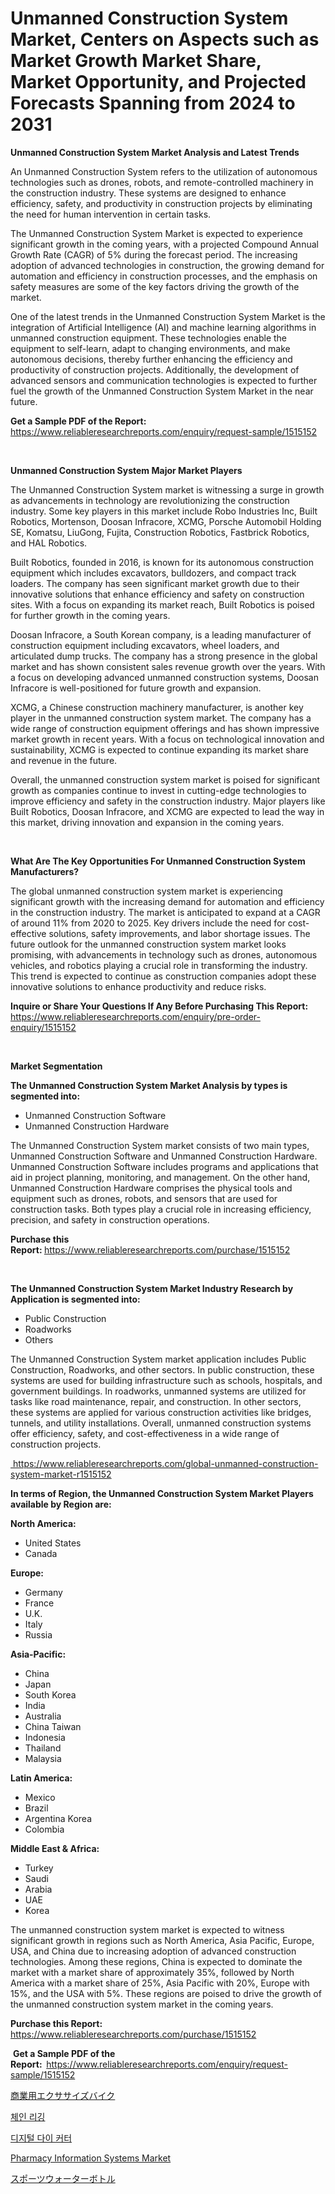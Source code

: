 <p><h1>Unmanned Construction System Market, Centers on Aspects such as Market Growth Market Share, Market Opportunity, and Projected Forecasts Spanning from 2024 to 2031</h1></p><p><strong>Unmanned Construction System Market Analysis and Latest Trends</strong></p>
<p><p>An Unmanned Construction System refers to the utilization of autonomous technologies such as drones, robots, and remote-controlled machinery in the construction industry. These systems are designed to enhance efficiency, safety, and productivity in construction projects by eliminating the need for human intervention in certain tasks.</p><p>The Unmanned Construction System Market is expected to experience significant growth in the coming years, with a projected Compound Annual Growth Rate (CAGR) of 5% during the forecast period. The increasing adoption of advanced technologies in construction, the growing demand for automation and efficiency in construction processes, and the emphasis on safety measures are some of the key factors driving the growth of the market.</p><p>One of the latest trends in the Unmanned Construction System Market is the integration of Artificial Intelligence (AI) and machine learning algorithms in unmanned construction equipment. These technologies enable the equipment to self-learn, adapt to changing environments, and make autonomous decisions, thereby further enhancing the efficiency and productivity of construction projects. Additionally, the development of advanced sensors and communication technologies is expected to further fuel the growth of the Unmanned Construction System Market in the near future.</p></p>
<p><strong>Get a Sample PDF of the Report:&nbsp;</strong> <a href="https://www.reliableresearchreports.com/enquiry/request-sample/1515152">https://www.reliableresearchreports.com/enquiry/request-sample/1515152</a></p>
<p>&nbsp;</p>
<p><strong>Unmanned Construction System Major Market Players</strong></p>
<p><p>The Unmanned Construction System market is witnessing a surge in growth as advancements in technology are revolutionizing the construction industry. Some key players in this market include Robo Industries Inc, Built Robotics, Mortenson, Doosan Infracore, XCMG, Porsche Automobil Holding SE, Komatsu, LiuGong, Fujita, Construction Robotics, Fastbrick Robotics, and HAL Robotics.</p><p>Built Robotics, founded in 2016, is known for its autonomous construction equipment which includes excavators, bulldozers, and compact track loaders. The company has seen significant market growth due to their innovative solutions that enhance efficiency and safety on construction sites. With a focus on expanding its market reach, Built Robotics is poised for further growth in the coming years.</p><p>Doosan Infracore, a South Korean company, is a leading manufacturer of construction equipment including excavators, wheel loaders, and articulated dump trucks. The company has a strong presence in the global market and has shown consistent sales revenue growth over the years. With a focus on developing advanced unmanned construction systems, Doosan Infracore is well-positioned for future growth and expansion.</p><p>XCMG, a Chinese construction machinery manufacturer, is another key player in the unmanned construction system market. The company has a wide range of construction equipment offerings and has shown impressive market growth in recent years. With a focus on technological innovation and sustainability, XCMG is expected to continue expanding its market share and revenue in the future.</p><p>Overall, the unmanned construction system market is poised for significant growth as companies continue to invest in cutting-edge technologies to improve efficiency and safety in the construction industry. Major players like Built Robotics, Doosan Infracore, and XCMG are expected to lead the way in this market, driving innovation and expansion in the coming years.</p></p>
<p>&nbsp;</p>
<p><strong>What Are The Key Opportunities For Unmanned Construction System Manufacturers?</strong></p>
<p><p>The global unmanned construction system market is experiencing significant growth with the increasing demand for automation and efficiency in the construction industry. The market is anticipated to expand at a CAGR of around 11% from 2020 to 2025. Key drivers include the need for cost-effective solutions, safety improvements, and labor shortage issues. The future outlook for the unmanned construction system market looks promising, with advancements in technology such as drones, autonomous vehicles, and robotics playing a crucial role in transforming the industry. This trend is expected to continue as construction companies adopt these innovative solutions to enhance productivity and reduce risks.</p></p>
<p><strong>Inquire or Share Your Questions If Any Before Purchasing This Report:</strong> <a href="https://www.reliableresearchreports.com/enquiry/pre-order-enquiry/1515152">https://www.reliableresearchreports.com/enquiry/pre-order-enquiry/1515152</a></p>
<p>&nbsp;</p>
<p><strong>Market Segmentation</strong></p>
<p><strong>The Unmanned Construction System Market Analysis by types is segmented into:</strong></p>
<p><ul><li>Unmanned Construction Software</li><li>Unmanned Construction Hardware</li></ul></p>
<p><p>The Unmanned Construction System market consists of two main types, Unmanned Construction Software and Unmanned Construction Hardware. Unmanned Construction Software includes programs and applications that aid in project planning, monitoring, and management. On the other hand, Unmanned Construction Hardware comprises the physical tools and equipment such as drones, robots, and sensors that are used for construction tasks. Both types play a crucial role in increasing efficiency, precision, and safety in construction operations.</p></p>
<p><strong>Purchase this Report:&nbsp;</strong><a href="https://www.reliableresearchreports.com/purchase/1515152">https://www.reliableresearchreports.com/purchase/1515152</a></p>
<p>&nbsp;</p>
<p><strong>The Unmanned Construction System Market Industry Research by Application is segmented into:</strong></p>
<p><ul><li>Public Construction</li><li>Roadworks</li><li>Others</li></ul></p>
<p><p>The Unmanned Construction System market application includes Public Construction, Roadworks, and other sectors. In public construction, these systems are used for building infrastructure such as schools, hospitals, and government buildings. In roadworks, unmanned systems are utilized for tasks like road maintenance, repair, and construction. In other sectors, these systems are applied for various construction activities like bridges, tunnels, and utility installations. Overall, unmanned construction systems offer efficiency, safety, and cost-effectiveness in a wide range of construction projects.</p></p>
<p><a href="https://www.reliableresearchreports.com/global-unmanned-construction-system-market-r1515152">&nbsp;https://www.reliableresearchreports.com/global-unmanned-construction-system-market-r1515152</a></p>
<p><strong>In terms of Region, the Unmanned Construction System Market Players available by Region are:</strong></p>
<p>
    <p> <strong> North America: </strong>
        <ul>
            <li>United States</li>
            <li>Canada</li>
        </ul>
        </p> 
    <p> <strong> Europe: </strong>
        <ul>
            <li>Germany</li>
            <li>France</li>
            <li>U.K.</li>
            <li>Italy</li>
            <li>Russia</li>
        </ul>
        </p> 
    <p> <strong> Asia-Pacific: </strong>
        <ul>
            <li>China</li>
            <li>Japan</li>
            <li>South Korea</li>
            <li>India</li>
            <li>Australia</li>
            <li>China Taiwan</li>
            <li>Indonesia</li>
            <li>Thailand</li>
            <li>Malaysia</li>
        </ul>
        </p> 
    <p> <strong> Latin America: </strong>
        <ul>
            <li>Mexico</li>
            <li>Brazil</li>
            <li>Argentina Korea</li>
            <li>Colombia</li>
        </ul>
        </p> 
    <p> <strong> Middle East & Africa: </strong>
        <ul>
            <li>Turkey</li>
            <li>Saudi</li>
            <li>Arabia</li>
            <li>UAE</li>
            <li>Korea</li>
        </ul>
    </p>
    </p>
<p><p>The unmanned construction system market is expected to witness significant growth in regions such as North America, Asia Pacific, Europe, USA, and China due to increasing adoption of advanced construction technologies. Among these regions, China is expected to dominate the market with a market share of approximately 35%, followed by North America with a market share of 25%, Asia Pacific with 20%, Europe with 15%, and the USA with 5%. These regions are poised to drive the growth of the unmanned construction system market in the coming years.</p></p>
<p><strong>Purchase this Report: </strong><a href="https://www.reliableresearchreports.com/purchase/1515152">https://www.reliableresearchreports.com/purchase/1515152</a></p>
<p>&nbsp;<strong>Get a Sample PDF of the Report:&nbsp;&nbsp;</strong><a href="https://www.reliableresearchreports.com/enquiry/request-sample/1515152">https://www.reliableresearchreports.com/enquiry/request-sample/1515152</a></p>
<p><strong></strong></p>
<p><p><a href="https://medium.com/@jasoniller59/%E5%95%86%E6%A5%AD%E3%82%A8%E3%82%AF%E3%82%B5%E3%82%B5%E3%82%A4%E3%82%BA%E3%83%90%E3%82%A4%E3%82%AF%E3%81%AE%E5%B8%82%E5%A0%B4%E8%A6%8F%E6%A8%A1%E3%81%A8%E5%B8%82%E5%A0%B4%E5%8B%95%E5%90%91-%E5%AE%8C%E5%85%A8%E3%81%AA%E6%A5%AD%E7%95%8C%E6%A6%82%E8%A6%81-2024%E5%B9%B4%E3%81%8B%E3%82%892031%E5%B9%B4%E3%81%BE%E3%81%A7-9cba2bf94f9d">商業用エクササイズバイク</a></p><p><a href="https://medium.com/@francescaove76856/%EC%B2%B4%EC%9D%B8-%EB%A6%B4%EB%A7%81-%EC%8B%9C%EC%9E%A5-%EA%B2%BD%EC%9F%81-%EB%B6%84%EC%84%9D-%EC%8B%9C%EC%9E%A5-%ED%8A%B8%EB%A0%8C%EB%93%9C-%EB%B0%8F-2031%EB%85%84%EA%B9%8C%EC%A7%80%EC%9D%98-%EC%98%88%EC%B8%A1-8979f400fec5">체인 리깅</a></p><p><a href="https://medium.com/@earnesteidenreichja/%EB%94%94%EC%A7%80%ED%84%B8-%EB%8B%A4%EC%9D%B4-%EC%BB%B7%ED%84%B0-%EC%8B%9C%EC%9E%A5-%EC%A0%84%EB%A7%9D-%EC%82%B0%EC%97%85-%EA%B0%9C%EC%9A%94-%EB%B0%8F-%EC%98%88%EC%B8%A1-2024%EB%85%84%EB%B6%80%ED%84%B0-2031%EB%85%84%EA%B9%8C%EC%A7%80-c19770c4db9c">디지털 다이 커터</a></p><p><a href="https://www.linkedin.com/pulse/pharmacy-information-systems-market-research-report-its-history-fl7fc?trackingId=yGw5rrbG%2BZ86lFRFrvnKrw%3D%3D">Pharmacy Information Systems Market</a></p><p><a href="https://medium.com/@jackrichards5445/%E3%82%B9%E3%83%9D%E3%83%BC%E3%83%84%E7%94%A8%E3%82%A6%E3%82%A9%E3%83%BC%E3%82%BF%E3%83%BC%E3%83%9C%E3%83%88%E3%83%AB%E5%B8%82%E5%A0%B4-%E5%B8%82%E5%A0%B4%E3%82%B7%E3%82%A7%E3%82%A2-%E5%B8%82%E5%A0%B4%E5%8B%95%E5%90%91-%E3%81%8A%E3%82%88%E3%81%B3%E5%B0%86%E6%9D%A5%E3%81%AE%E6%88%90%E9%95%B7%E3%82%92%E6%8E%A2%E7%B4%A2-e655d0063e7e">スポーツウォーターボトル</a></p></p>
